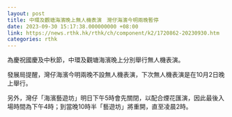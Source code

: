 ```yaml
---
layout: post
title: 中環及觀塘海濱晚上無人機表演　灣仔海濱今明兩晚暫停
date: 2023-09-30 15:17:38.000000000 +08:00
link: https://news.rthk.hk/rthk/ch/component/k2/1720862-20230930.htm
categories: rthk
---
```


為慶祝國慶及中秋節，中環及觀塘海濱晚上分別舉行無人機表演。

發展局提醒，灣仔海濱今明兩晚不設無人機表演，下次無人機表演是在10月2日晚上舉行。

另外，灣仔「海濱藝遊坊」明日下午5時會先關閉，以配合煙花匯演，因此最後入場時間為下午4時；到當晚10時半「藝遊坊」將重開，直至凌晨2時。
